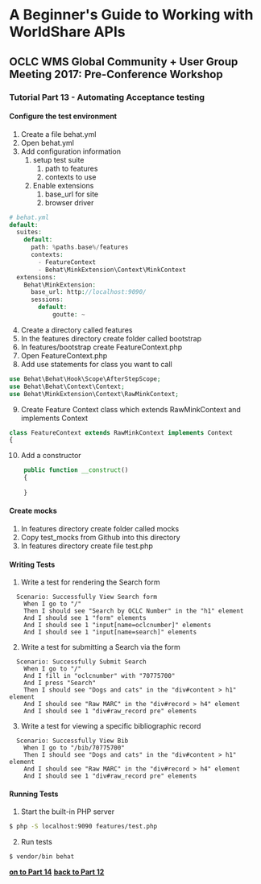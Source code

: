 # A Beginner's Guide to Working with WorldShare APIs
## OCLC WMS Global Community + User Group Meeting 2017: Pre-Conference Workshop
### Tutorial Part 13 - Automating Acceptance testing

#### Configure the test environment
1. Create a file behat.yml
2. Open behat.yml
3. Add configuration information
    1. setup test suite
        1. path to features
        2. contexts to use
    2. Enable extensions
        1. base_url for site
        2. browser driver
```php
# behat.yml     
default:
  suites:
    default:
      path: %paths.base%/features
      contexts:
        - FeatureContext
        - Behat\MinkExtension\Context\MinkContext  
  extensions:
    Behat\MinkExtension:
      base_url: http://localhost:9090/
      sessions:
        default:
            goutte: ~
```
4. Create a directory called features
5. In the features directory create folder called bootstrap
6. In features/bootstrap create FeatureContext.php
7. Open FeatureContext.php
8. Add use statements for class you want to call
```php
use Behat\Behat\Hook\Scope\AfterStepScope;
use Behat\Behat\Context\Context;
use Behat\MinkExtension\Context\RawMinkContext;
```
9. Create Feature Context class which extends RawMinkContext and implements Context
```php
class FeatureContext extends RawMinkContext implements Context
{
```
10. Add a constructor
```php
    public function __construct()
    {
        
    }
```

#### Create mocks
1. In features directory create folder called mocks
2. Copy test_mocks from Github into this directory
3. In features directory create file test.php 

#### Writing Tests
1. Write a test for rendering the Search form
```
  Scenario: Successfully View Search form
    When I go to "/"
    Then I should see "Search by OCLC Number" in the "h1" element
    And I should see 1 "form" elements
    And I should see 1 "input[name=oclcnumber]" elements
    And I should see 1 "input[name=search]" elements
```    
2. Write a test for submitting a Search via the form
```
  Scenario: Successfully Submit Search
    When I go to "/"
    And I fill in "oclcnumber" with "70775700"
    And I press "Search"
    Then I should see "Dogs and cats" in the "div#content > h1" element
    And I should see "Raw MARC" in the "div#record > h4" element 
    And I should see 1 "div#raw_record pre" elements
```    
3. Write a test for viewing a specific bibliographic record
```
  Scenario: Successfully View Bib
    When I go to "/bib/70775700"
    Then I should see "Dogs and cats" in the "div#content > h1" element
    And I should see "Raw MARC" in the "div#record > h4" element 
    And I should see 1 "div#raw_record pre" elements
```

#### Running Tests
1. Start the built-in PHP server
```bash
$ php -S localhost:9090 features/test.php
```
2. Run tests
```bash
$ vendor/bin behat
```

**[on to Part 14](tutorial-14.md)**
**[back to Part 12](tutorial-12.md)**